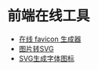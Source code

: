 # 前端在线工具

- [在线 favicon 生成器](http://tool.lu/favicon/)
- [图片转SVG](http://www.jinaconvert.com/cn/convert-to-svg.php)
- [SVG生成字体图标](https://icomoon.io)
